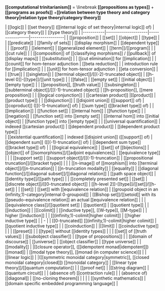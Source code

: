 
**[[computational trinitarianism]]** = 
\linebreak
**[[propositions as types]]**
+**[[programs as proofs]]**
+**[[relation between type theory and category theory|relation type theory/category theory]]**


| [[logic]] | [[set theory]] ([[internal logic of set theory|internal logic]] of) | [[category theory]] | [[type theory]] |
|-----------|---------------------|-----------------|-----------------|
| [[proposition]] | [[set]] | [[object]] | [[type]] |
| [[predicate]] | [[family of sets]] | [[display morphism]] | [[dependent type]] |
| [[proof]] | [[element]] | [[generalized element]] | [[term]]/[[program]] |
| [[cut rule]] |  | [[composition]] of [[classifying morphisms]] / [[pullback]] of [[display maps]] | [[substitution]] |
| [[cut elimination]] for [[implication]] | | [[counit]] for hom-tensor adjunction | [[beta reduction]] |
| introduction rule for [[implication]] | | [[unit]] for hom-tensor adjunction | [[eta conversion]] |
| [[true]]  | [[singleton]] | [[terminal object]]/[[(-2)-truncated object]] | [[h-level 0]]-[[type]]/[[unit type]] | 
| [[false]] | [[empty set]] | [[initial object]] | [[empty type]] |
| [[proposition]], [[truth value]] | [[subsingleton]] | [[subterminal object]]/[[(-1)-truncated object]] | [[h-proposition]], [[mere proposition]] |
| [[logical conjunction]] | [[cartesian product]] |[[product]] | [[product type]] |
| [[disjunction]] |  [[disjoint union]] ([[support]] of) |[[coproduct]] ([[(-1)-truncation]] of) | [[sum type]] ([[bracket type]] of) |
| [[implication]] | [[function set]] | [[internal hom]] | [[function type]] |
| [[negation]] | [[function set]] into [[empty set]] | [[internal hom]] into [[initial object]] | [[function type]] into [[empty type]] |
| [[universal quantification]] | indexed [[cartesian product]] | [[dependent product]] | [[dependent product type]] |     
| [[existential quantification]] | indexed [[disjoint union]] ([[support]] of) | [[dependent sum]] ([[(-1)-truncation]] of) | [[dependent sum type]] ([[bracket type]] of) |
| [[logical equivalence]] | [[set]] of [[bijections]] | [[object]] of [[isomorphisms]]/[[adjoint equivalences]] | [[equivalence type]] |
|  | [[support set]] | [[support object]]/[[(-1)-truncation]] | [[propositional truncation]]/[[bracket type]]
| | | [[n-image]] of [[morphism]] into [[terminal object]]/[[n-truncation]] | [[n-truncation modality]]
| [[equality]] | [[diagonal function]]/[[diagonal subset]]/[[diagonal relation]] | [[path space object]] | [[identity type]]/[[path type]] |
| [[completely presented set]] | [[set]] | [[discrete object]]/[[0-truncated object]]  | [[h-level 2]]-[[type]]/[[set]]/[[h-set]] |
| [[set]] | [[set]] with [[equivalence relation]] | [[groupoid object in an (infinity,1)-category|internal 0-groupoid]] | [[Bishop set]]/[[setoid]] with its [[pseudo-equivalence relation]] an actual [[equivalence relation]] |
| | [[equivalence class]]/[[quotient set]] | [[quotient]] | [[quotient type]] |
| [[induction]] | |[[colimit]] | [[inductive type]], [[W-type]], [[M-type]] |
| higher [[induction]] | | [[(infinity,1)-colimit|higher colimit]] | [[higher inductive type]] |
| - | |  [[0-truncated]] [[(infinity,1)-colimit|higher colimit]] | [[quotient inductive type]] |
| [[coinduction]] | |[[limit]] | [[coinductive type]] |
| | [[preset]] | | [[type]] without [[identity types]] |
| | [[set]] of [[truth values]] | [[subobject classifier]] | [[type of propositions]] |
| [[domain of discourse]] | [[universe]] | [[object classifier]] | [[type universe]] |
| [[modality]] |  |[[closure operator]], ([[idempotent monad|idempotent]]) [[monad]] | [[modal type theory]], [[monad (in computer science)]] |
| [[linear logic]] |  |([[symmetric monoidal category|symmetric]], [[closed monoidal category|closed]]) [[monoidal category]] | [[linear type theory]]/[[quantum computation]] |
| [[proof net]] |  |[[string diagram]] | [[quantum circuit]] |
| (absence of) [[contraction rule]] | | (absence of) [[diagonal]] | [[no-cloning theorem]] |
| | | [[synthetic mathematics]]  |  [[domain specific embedded programming language]] |